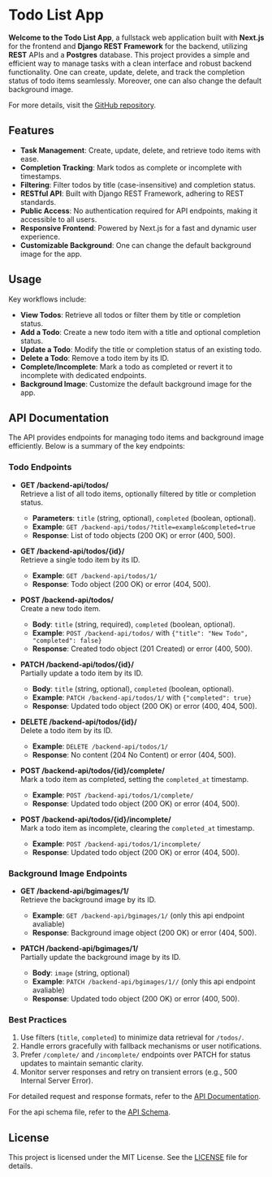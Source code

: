 # Todo List App

**Welcome to the Todo List App**, a fullstack web application built with **Next.js** for the frontend and **Django REST Framework** for the backend, utilizing **REST** APIs and a **Postgres** database. This project provides a simple and efficient way to manage tasks with a clean interface and robust backend functionality. One can create, update, delete, and track the completion status of todo items seamlessly. Moreover, one can also change the default background image.

For more details, visit the [GitHub repository](https://github.com/wasee-sun/To_do_app).

## Features

- **Task Management**: Create, update, delete, and retrieve todo items with ease.
- **Completion Tracking**: Mark todos as complete or incomplete with timestamps.
- **Filtering**: Filter todos by title (case-insensitive) and completion status.
- **RESTful API**: Built with Django REST Framework, adhering to REST standards.
- **Public Access**: No authentication required for API endpoints, making it accessible to all users.
- **Responsive Frontend**: Powered by Next.js for a fast and dynamic user experience.
- **Customizable Background**: One can change the default background image for the app.

## Usage

Key workflows include:

- **View Todos**: Retrieve all todos or filter them by title or completion status.
- **Add a Todo**: Create a new todo item with a title and optional completion status.
- **Update a Todo**: Modify the title or completion status of an existing todo.
- **Delete a Todo**: Remove a todo item by its ID.
- **Complete/Incomplete**: Mark a todo as completed or revert it to incomplete with dedicated endpoints.
- **Background Image**: Customize the default background image for the app.

## API Documentation

The API provides endpoints for managing todo items and background image efficiently. Below is a summary of the key endpoints:

### Todo Endpoints

- **GET /backend-api/todos/**  
  Retrieve a list of all todo items, optionally filtered by title or completion status.

  - **Parameters**: `title` (string, optional), `completed` (boolean, optional).
  - **Example**: `GET /backend-api/todos/?title=example&completed=true`
  - **Response**: List of todo objects (200 OK) or error (400, 500).

- **GET /backend-api/todos/{id}/**  
  Retrieve a single todo item by its ID.

  - **Example**: `GET /backend-api/todos/1/`
  - **Response**: Todo object (200 OK) or error (404, 500).

- **POST /backend-api/todos/**  
  Create a new todo item.

  - **Body**: `title` (string, required), `completed` (boolean, optional).
  - **Example**: `POST /backend-api/todos/` with `{"title": "New Todo", "completed": false}`
  - **Response**: Created todo object (201 Created) or error (400, 500).

- **PATCH /backend-api/todos/{id}/**  
  Partially update a todo item by its ID.

  - **Body**: `title` (string, optional), `completed` (boolean, optional).
  - **Example**: `PATCH /backend-api/todos/1/` with `{"completed": true}`
  - **Response**: Updated todo object (200 OK) or error (400, 404, 500).

- **DELETE /backend-api/todos/{id}/**  
  Delete a todo item by its ID.

  - **Example**: `DELETE /backend-api/todos/1/`
  - **Response**: No content (204 No Content) or error (404, 500).

- **POST /backend-api/todos/{id}/complete/**  
  Mark a todo item as completed, setting the `completed_at` timestamp.

  - **Example**: `POST /backend-api/todos/1/complete/`
  - **Response**: Updated todo object (200 OK) or error (404, 500).

- **POST /backend-api/todos/{id}/incomplete/**  
  Mark a todo item as incomplete, clearing the `completed_at` timestamp.
  - **Example**: `POST /backend-api/todos/1/incomplete/`
  - **Response**: Updated todo object (200 OK) or error (404, 500).

### Background Image Endpoints

- **GET /backend-api/bgimages/1/**  
  Retrieve the background image by its ID.

  - **Example**: `GET /backend-api/bgimages/1/` (only this api endpoint avaliable)
  - **Response**: Background image object (200 OK) or error (404, 500).

- **PATCH /backend-api/bgimages/1/**  
  Partially update the background image by its ID.

  - **Body**: `image` (string, optional)
  - **Example**: `PATCH /backend-api/bgimages/1//` (only this api endpoint avaliable)
  - **Response**: Updated todo object (200 OK) or error (400, 500).

### Best Practices

1. Use filters (`title`, `completed`) to minimize data retrieval for `/todos/`.
2. Handle errors gracefully with fallback mechanisms or user notifications.
3. Prefer `/complete/` and `/incomplete/` endpoints over PATCH for status updates to maintain semantic clarity.
4. Monitor server responses and retry on transient errors (e.g., 500 Internal Server Error).

For detailed request and response formats, refer to the [API Documentation](https://github.com/wasee-sun/To_do_app/blob/main/Api-docxs.pdf).

For the api schema file, refer to the [API Schema](https://github.com/wasee-sun/To_do_app/blob/main/todo_app_backend_schema.yaml).

## License

This project is licensed under the MIT License. See the [LICENSE](https://github.com/wasee-sun/To_do_app/blob/main/LICENSE) file for details.
